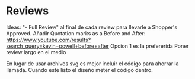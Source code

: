 # Reviews
Ideas:
    "- Full Review" al final de cada review para llevarle a Shopper's Approved.
    Añadir Quotation marks as a Before and After: https://www.youtube.com/results?search_query=kevin+powell+before+after
    Opcion 1 es la prefererida
    Poner review largo en el medio

En lugar de usar archivos svg es mejor incluir el código para ahorrar la llamada. Cuando este listo el diseño meter el código dentro.